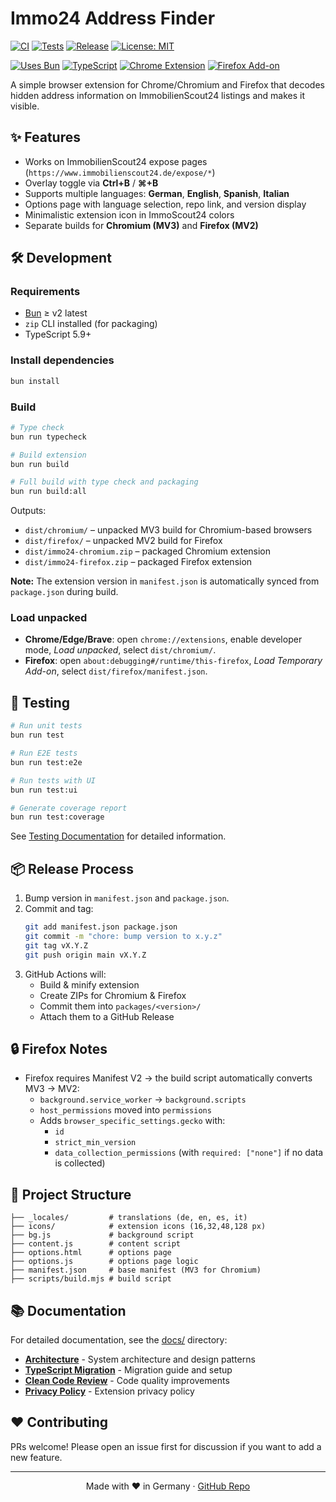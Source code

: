 # Immo24 Address Finder

[![CI](https://github.com/kidzki/immo24-address-decoder/actions/workflows/ci.yml/badge.svg?branch=master)](https://github.com/kidzki/immo24-address-decoder/actions/workflows/ci.yml)
[![Tests](https://github.com/kidzki/immo24-address-decoder/actions/workflows/test.yml/badge.svg?branch=master)](https://github.com/kidzki/immo24-address-decoder/actions/workflows/test.yml)
[![Release](https://img.shields.io/github/v/release/kidzki/immo24-address-decoder?display_name=tag&sort=semver)](https://github.com/kidzki/immo24-address-decoder/releases)
[![License: MIT](https://img.shields.io/badge/License-MIT-green.svg)](LICENSE)

[![Uses Bun](https://img.shields.io/badge/Uses-Bun-000000?logo=bun&logoColor=white)](https://bun.sh)
[![TypeScript](https://img.shields.io/badge/TypeScript-5.9-3178C6?logo=typescript&logoColor=white)](https://www.typescriptlang.org/)
[![Chrome Extension](https://img.shields.io/badge/Chrome-Extension-4285F4?logo=google-chrome&logoColor=white)](https://chrome.google.com/webstore/detail/IMMO24_EXTENSION_ID)
[![Firefox Add-on](https://img.shields.io/badge/Firefox-Add--on-FF7139?logo=firefox-browser&logoColor=white)](https://addons.mozilla.org/firefox/addon/IMMO24_ADDON_SLUG)



A simple browser extension for Chrome/Chromium and Firefox that decodes hidden address information on ImmobilienScout24 listings and makes it visible.

## ✨ Features

- Works on ImmobilienScout24 expose pages (`https://www.immobilienscout24.de/expose/*`)
- Overlay toggle via **Ctrl+B** / **⌘+B**
- Supports multiple languages: **German**, **English**, **Spanish**, **Italian**
- Options page with language selection, repo link, and version display
- Minimalistic extension icon in ImmoScout24 colors
- Separate builds for **Chromium (MV3)** and **Firefox (MV2)**

## 🛠️ Development

### Requirements
- [Bun](https://bun.sh/) ≥ v2 latest  
- `zip` CLI installed (for packaging)
- TypeScript 5.9+

### Install dependencies
```bash
bun install
```

### Build
```bash
# Type check
bun run typecheck

# Build extension
bun run build

# Full build with type check and packaging
bun run build:all
```

Outputs:
- `dist/chromium/` – unpacked MV3 build for Chromium-based browsers
- `dist/firefox/` – unpacked MV2 build for Firefox
- `dist/immo24-chromium.zip` – packaged Chromium extension
- `dist/immo24-firefox.zip` – packaged Firefox extension

**Note:** The extension version in `manifest.json` is automatically synced from `package.json` during build.

### Load unpacked
- **Chrome/Edge/Brave**: open `chrome://extensions`, enable developer mode, *Load unpacked*, select `dist/chromium/`.
- **Firefox**: open `about:debugging#/runtime/this-firefox`, *Load Temporary Add-on*, select `dist/firefox/manifest.json`.

## 🧪 Testing

```bash
# Run unit tests
bun run test

# Run E2E tests
bun run test:e2e

# Run tests with UI
bun run test:ui

# Generate coverage report
bun run test:coverage
```

See [Testing Documentation](docs/TESTING.md) for detailed information.

## 📦 Release Process

1. Bump version in `manifest.json` and `package.json`.
2. Commit and tag:
   ```bash
   git add manifest.json package.json
   git commit -m "chore: bump version to x.y.z"
   git tag vX.Y.Z
   git push origin main vX.Y.Z
   ```
3. GitHub Actions will:
   - Build & minify extension
   - Create ZIPs for Chromium & Firefox
   - Commit them into `packages/<version>/`
   - Attach them to a GitHub Release

## 🔒 Firefox Notes

- Firefox requires Manifest V2 → the build script automatically converts MV3 → MV2:
  - `background.service_worker` → `background.scripts`
  - `host_permissions` moved into `permissions`
  - Adds `browser_specific_settings.gecko` with:
    - `id`
    - `strict_min_version`
    - `data_collection_permissions` (with `required: ["none"]` if no data is collected)

## 📂 Project Structure

```
├── _locales/         # translations (de, en, es, it)
├── icons/            # extension icons (16,32,48,128 px)
├── bg.js             # background script
├── content.js        # content script
├── options.html      # options page
├── options.js        # options page logic
├── manifest.json     # base manifest (MV3 for Chromium)
├── scripts/build.mjs # build script
```

## 📚 Documentation

For detailed documentation, see the [docs/](docs/) directory:

- **[Architecture](docs/ARCHITECTURE.md)** - System architecture and design patterns
- **[TypeScript Migration](docs/MIGRATION.md)** - Migration guide and setup
- **[Clean Code Review](docs/CLEAN_CODE_REVIEW.md)** - Code quality improvements
- **[Privacy Policy](docs/PRIVACY_POLICY.md)** - Extension privacy policy

## ❤️ Contributing

PRs welcome! Please open an issue first for discussion if you want to add a new feature.

---

<div align="center">
Made with ❤️ in Germany ·  
<a href="https://github.com/kidzki/immo24-address-decoder">GitHub Repo</a>
</div>
